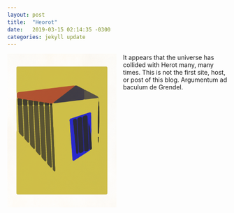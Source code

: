 ```yaml
---
layout: post
title:  "Heorot"
date:   2019-03-15 02:14:35 -0300
categories: jekyll update
---
```

<style>
 img {float: left;}
</style>
<p>
<img src="/assets/img/home.png" width="250" style="margin-right:15px"/>
It appears that the universe has collided with Herot many, many times. This is not the first site, host, or post of this blog. Argumentum ad baculum de Grendel.
</p>
